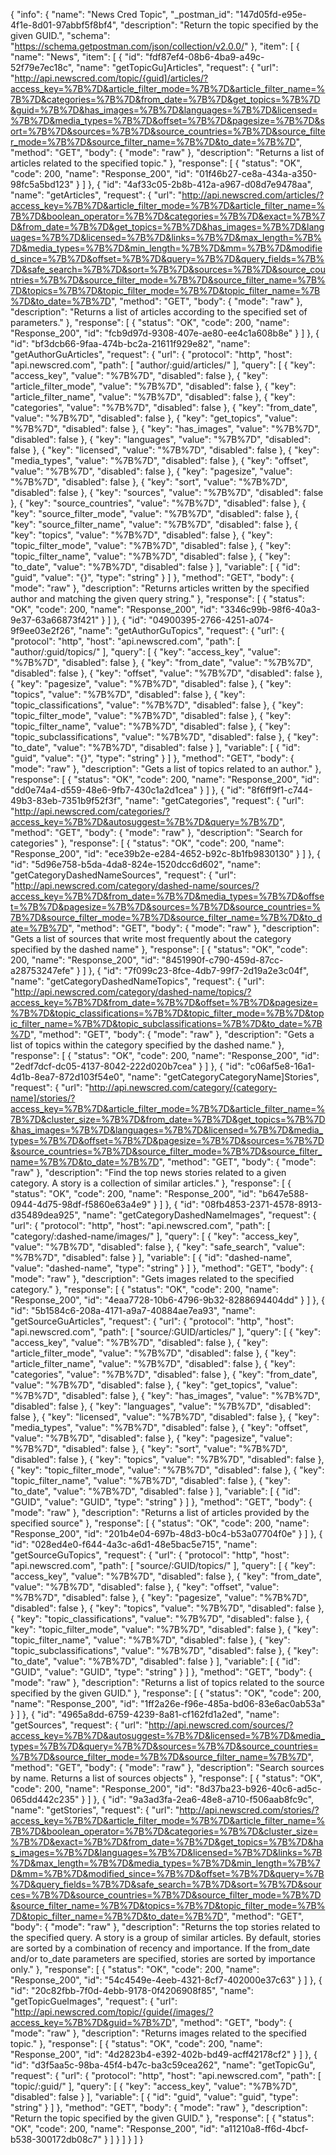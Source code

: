{
  "info": {
    "name": "News Cred Topic",
    "_postman_id": "147d05fd-e95e-4f1e-8d01-97abbf5f8bf4",
    "description": "Return the topic specified by the given GUID.",
    "schema": "https://schema.getpostman.com/json/collection/v2.0.0/"
  },
  "item": [
    {
      "name": "News",
      "item": [
        {
          "id": "fdf87ef4-08b6-4ba9-a49c-52f79e7ec18c",
          "name": "getTopicGu]Articles",
          "request": {
            "url": "http://api.newscred.com/topic/{guid]/articles/?access_key=%7B%7D&article_filter_mode=%7B%7D&article_filter_name=%7B%7D&categories=%7B%7D&from_date=%7B%7D&get_topics=%7B%7D&guid=%7B%7D&has_images=%7B%7D&languages=%7B%7D&licensed=%7B%7D&media_types=%7B%7D&offset=%7B%7D&pagesize=%7B%7D&sort=%7B%7D&sources=%7B%7D&source_countries=%7B%7D&source_filter_mode=%7B%7D&source_filter_name=%7B%7D&to_date=%7B%7D",
            "method": "GET",
            "body": {
              "mode": "raw"
            },
            "description": "Returns a list of articles related to the specified topic."
          },
          "response": [
            {
              "status": "OK",
              "code": 200,
              "name": "Response_200",
              "id": "01f46b27-ce8a-434a-a350-98fc5a5bd123"
            }
          ]
        },
        {
          "id": "4af33c05-2b8b-412a-a967-d08d7e9478aa",
          "name": "getArticles",
          "request": {
            "url": "http://api.newscred.com/articles/?access_key=%7B%7D&article_filter_mode=%7B%7D&article_filter_name=%7B%7D&boolean_operator=%7B%7D&categories=%7B%7D&exact=%7B%7D&from_date=%7B%7D&get_topics=%7B%7D&has_images=%7B%7D&languages=%7B%7D&licensed=%7B%7D&links=%7B%7D&max_length=%7B%7D&media_types=%7B%7D&min_length=%7B%7D&mm=%7B%7D&modified_since=%7B%7D&offset=%7B%7D&query=%7B%7D&query_fields=%7B%7D&safe_search=%7B%7D&sort=%7B%7D&sources=%7B%7D&source_countries=%7B%7D&source_filter_mode=%7B%7D&source_filter_name=%7B%7D&topics=%7B%7D&topic_filter_mode=%7B%7D&topic_filter_name=%7B%7D&to_date=%7B%7D",
            "method": "GET",
            "body": {
              "mode": "raw"
            },
            "description": "Returns a list of articles according to the specified set of parameters."
          },
          "response": [
            {
              "status": "OK",
              "code": 200,
              "name": "Response_200",
              "id": "fcb9d97d-9308-407e-ae80-ee4c1a608b8e"
            }
          ]
        },
        {
          "id": "bf3dcb66-9faa-474b-bc2a-21611f929e82",
          "name": "getAuthorGuArticles",
          "request": {
            "url": {
              "protocol": "http",
              "host": "api.newscred.com",
              "path": [
                "author/:guid/articles/"
              ],
              "query": [
                {
                  "key": "access_key",
                  "value": "%7B%7D",
                  "disabled": false
                },
                {
                  "key": "article_filter_mode",
                  "value": "%7B%7D",
                  "disabled": false
                },
                {
                  "key": "article_filter_name",
                  "value": "%7B%7D",
                  "disabled": false
                },
                {
                  "key": "categories",
                  "value": "%7B%7D",
                  "disabled": false
                },
                {
                  "key": "from_date",
                  "value": "%7B%7D",
                  "disabled": false
                },
                {
                  "key": "get_topics",
                  "value": "%7B%7D",
                  "disabled": false
                },
                {
                  "key": "has_images",
                  "value": "%7B%7D",
                  "disabled": false
                },
                {
                  "key": "languages",
                  "value": "%7B%7D",
                  "disabled": false
                },
                {
                  "key": "licensed",
                  "value": "%7B%7D",
                  "disabled": false
                },
                {
                  "key": "media_types",
                  "value": "%7B%7D",
                  "disabled": false
                },
                {
                  "key": "offset",
                  "value": "%7B%7D",
                  "disabled": false
                },
                {
                  "key": "pagesize",
                  "value": "%7B%7D",
                  "disabled": false
                },
                {
                  "key": "sort",
                  "value": "%7B%7D",
                  "disabled": false
                },
                {
                  "key": "sources",
                  "value": "%7B%7D",
                  "disabled": false
                },
                {
                  "key": "source_countries",
                  "value": "%7B%7D",
                  "disabled": false
                },
                {
                  "key": "source_filter_mode",
                  "value": "%7B%7D",
                  "disabled": false
                },
                {
                  "key": "source_filter_name",
                  "value": "%7B%7D",
                  "disabled": false
                },
                {
                  "key": "topics",
                  "value": "%7B%7D",
                  "disabled": false
                },
                {
                  "key": "topic_filter_mode",
                  "value": "%7B%7D",
                  "disabled": false
                },
                {
                  "key": "topic_filter_name",
                  "value": "%7B%7D",
                  "disabled": false
                },
                {
                  "key": "to_date",
                  "value": "%7B%7D",
                  "disabled": false
                }
              ],
              "variable": [
                {
                  "id": "guid",
                  "value": "{}",
                  "type": "string"
                }
              ]
            },
            "method": "GET",
            "body": {
              "mode": "raw"
            },
            "description": "Returns articles written by the specified author and matching the given query string."
          },
          "response": [
            {
              "status": "OK",
              "code": 200,
              "name": "Response_200",
              "id": "3346c99b-98f6-40a3-9e37-63a66873f421"
            }
          ]
        },
        {
          "id": "04900395-2766-4251-a074-9f9ee03e2f26",
          "name": "getAuthorGuTopics",
          "request": {
            "url": {
              "protocol": "http",
              "host": "api.newscred.com",
              "path": [
                "author/:guid/topics/"
              ],
              "query": [
                {
                  "key": "access_key",
                  "value": "%7B%7D",
                  "disabled": false
                },
                {
                  "key": "from_date",
                  "value": "%7B%7D",
                  "disabled": false
                },
                {
                  "key": "offset",
                  "value": "%7B%7D",
                  "disabled": false
                },
                {
                  "key": "pagesize",
                  "value": "%7B%7D",
                  "disabled": false
                },
                {
                  "key": "topics",
                  "value": "%7B%7D",
                  "disabled": false
                },
                {
                  "key": "topic_classifications",
                  "value": "%7B%7D",
                  "disabled": false
                },
                {
                  "key": "topic_filter_mode",
                  "value": "%7B%7D",
                  "disabled": false
                },
                {
                  "key": "topic_filter_name",
                  "value": "%7B%7D",
                  "disabled": false
                },
                {
                  "key": "topic_subclassifications",
                  "value": "%7B%7D",
                  "disabled": false
                },
                {
                  "key": "to_date",
                  "value": "%7B%7D",
                  "disabled": false
                }
              ],
              "variable": [
                {
                  "id": "guid",
                  "value": "{}",
                  "type": "string"
                }
              ]
            },
            "method": "GET",
            "body": {
              "mode": "raw"
            },
            "description": "Gets a list of topics related to an author."
          },
          "response": [
            {
              "status": "OK",
              "code": 200,
              "name": "Response_200",
              "id": "dd0e74a4-d559-48e6-9fb7-430c1a2d1cea"
            }
          ]
        },
        {
          "id": "8f6ff9f1-c744-49b3-83eb-7351b9f52f3f",
          "name": "getCategories",
          "request": {
            "url": "http://api.newscred.com/categories/?access_key=%7B%7D&autosuggest=%7B%7D&query=%7B%7D",
            "method": "GET",
            "body": {
              "mode": "raw"
            },
            "description": "Search for categories"
          },
          "response": [
            {
              "status": "OK",
              "code": 200,
              "name": "Response_200",
              "id": "ece39b2e-e284-4652-b92c-8b1fb9830130"
            }
          ]
        },
        {
          "id": "5d96e758-b5da-4da8-824e-1520dcc6d602",
          "name": "getCategoryDashedNameSources",
          "request": {
            "url": "http://api.newscred.com/category/dashed-name/sources/?access_key=%7B%7D&from_date=%7B%7D&media_types=%7B%7D&offset=%7B%7D&pagesize=%7B%7D&sources=%7B%7D&source_countries=%7B%7D&source_filter_mode=%7B%7D&source_filter_name=%7B%7D&to_date=%7B%7D",
            "method": "GET",
            "body": {
              "mode": "raw"
            },
            "description": "Gets a list of sources that write most frequently about the category specified by the dashed name"
          },
          "response": [
            {
              "status": "OK",
              "code": 200,
              "name": "Response_200",
              "id": "8451990f-c790-459d-87cc-a28753247efe"
            }
          ]
        },
        {
          "id": "7f099c23-8fce-4db7-99f7-2d19a2e3c04f",
          "name": "getCategoryDashedNameTopics",
          "request": {
            "url": "http://api.newscred.com/category/dashed-name/topics/?access_key=%7B%7D&from_date=%7B%7D&offset=%7B%7D&pagesize=%7B%7D&topic_classifications=%7B%7D&topic_filter_mode=%7B%7D&topic_filter_name=%7B%7D&topic_subclassifications=%7B%7D&to_date=%7B%7D",
            "method": "GET",
            "body": {
              "mode": "raw"
            },
            "description": "Gets a list of topics within the category specified by the dashed name."
          },
          "response": [
            {
              "status": "OK",
              "code": 200,
              "name": "Response_200",
              "id": "2edf7dcf-dc05-4137-8042-222d020b7cea"
            }
          ]
        },
        {
          "id": "c06af5e8-16a1-4d1b-8ea7-872d103f54e0",
          "name": "getCategoryCategoryName]Stories",
          "request": {
            "url": "http://api.newscred.com/category/{category-name]/stories/?access_key=%7B%7D&article_filter_mode=%7B%7D&article_filter_name=%7B%7D&cluster_size=%7B%7D&from_date=%7B%7D&get_topics=%7B%7D&has_images=%7B%7D&languages=%7B%7D&licensed=%7B%7D&media_types=%7B%7D&offset=%7B%7D&pagesize=%7B%7D&sources=%7B%7D&source_countries=%7B%7D&source_filter_mode=%7B%7D&source_filter_name=%7B%7D&to_date=%7B%7D",
            "method": "GET",
            "body": {
              "mode": "raw"
            },
            "description": "Find the top news stories related to a given category. A story is a collection of similar articles."
          },
          "response": [
            {
              "status": "OK",
              "code": 200,
              "name": "Response_200",
              "id": "b647e588-0944-4d75-98df-f5860e63a4e9"
            }
          ]
        },
        {
          "id": "08fb4853-2371-4578-8913-d35489dea925",
          "name": "getCategoryDashedNameImages",
          "request": {
            "url": {
              "protocol": "http",
              "host": "api.newscred.com",
              "path": [
                "category/:dashed-name/images/"
              ],
              "query": [
                {
                  "key": "access_key",
                  "value": "%7B%7D",
                  "disabled": false
                },
                {
                  "key": "safe_search",
                  "value": "%7B%7D",
                  "disabled": false
                }
              ],
              "variable": [
                {
                  "id": "dashed-name",
                  "value": "dashed-name",
                  "type": "string"
                }
              ]
            },
            "method": "GET",
            "body": {
              "mode": "raw"
            },
            "description": "Gets images related to the specified category."
          },
          "response": [
            {
              "status": "OK",
              "code": 200,
              "name": "Response_200",
              "id": "4eaa7728-10b6-4796-9b32-8288694404dd"
            }
          ]
        },
        {
          "id": "5b1584c6-208a-4171-a9a7-40884ae7ea93",
          "name": "getSourceGuArticles",
          "request": {
            "url": {
              "protocol": "http",
              "host": "api.newscred.com",
              "path": [
                "source/:GUID/articles/"
              ],
              "query": [
                {
                  "key": "access_key",
                  "value": "%7B%7D",
                  "disabled": false
                },
                {
                  "key": "article_filter_mode",
                  "value": "%7B%7D",
                  "disabled": false
                },
                {
                  "key": "article_filter_name",
                  "value": "%7B%7D",
                  "disabled": false
                },
                {
                  "key": "categories",
                  "value": "%7B%7D",
                  "disabled": false
                },
                {
                  "key": "from_date",
                  "value": "%7B%7D",
                  "disabled": false
                },
                {
                  "key": "get_topics",
                  "value": "%7B%7D",
                  "disabled": false
                },
                {
                  "key": "has_images",
                  "value": "%7B%7D",
                  "disabled": false
                },
                {
                  "key": "languages",
                  "value": "%7B%7D",
                  "disabled": false
                },
                {
                  "key": "licensed",
                  "value": "%7B%7D",
                  "disabled": false
                },
                {
                  "key": "media_types",
                  "value": "%7B%7D",
                  "disabled": false
                },
                {
                  "key": "offset",
                  "value": "%7B%7D",
                  "disabled": false
                },
                {
                  "key": "pagesize",
                  "value": "%7B%7D",
                  "disabled": false
                },
                {
                  "key": "sort",
                  "value": "%7B%7D",
                  "disabled": false
                },
                {
                  "key": "topics",
                  "value": "%7B%7D",
                  "disabled": false
                },
                {
                  "key": "topic_filter_mode",
                  "value": "%7B%7D",
                  "disabled": false
                },
                {
                  "key": "topic_filter_name",
                  "value": "%7B%7D",
                  "disabled": false
                },
                {
                  "key": "to_date",
                  "value": "%7B%7D",
                  "disabled": false
                }
              ],
              "variable": [
                {
                  "id": "GUID",
                  "value": "GUID",
                  "type": "string"
                }
              ]
            },
            "method": "GET",
            "body": {
              "mode": "raw"
            },
            "description": "Returns a list of articles provided by the specified source"
          },
          "response": [
            {
              "status": "OK",
              "code": 200,
              "name": "Response_200",
              "id": "201b4e04-697b-48d3-b0c4-b53a07704f0e"
            }
          ]
        },
        {
          "id": "028ed4e0-f644-4a3c-a6d1-48e5bac5e715",
          "name": "getSourceGuTopics",
          "request": {
            "url": {
              "protocol": "http",
              "host": "api.newscred.com",
              "path": [
                "source/:GUID/topics/"
              ],
              "query": [
                {
                  "key": "access_key",
                  "value": "%7B%7D",
                  "disabled": false
                },
                {
                  "key": "from_date",
                  "value": "%7B%7D",
                  "disabled": false
                },
                {
                  "key": "offset",
                  "value": "%7B%7D",
                  "disabled": false
                },
                {
                  "key": "pagesize",
                  "value": "%7B%7D",
                  "disabled": false
                },
                {
                  "key": "topics",
                  "value": "%7B%7D",
                  "disabled": false
                },
                {
                  "key": "topic_classifications",
                  "value": "%7B%7D",
                  "disabled": false
                },
                {
                  "key": "topic_filter_mode",
                  "value": "%7B%7D",
                  "disabled": false
                },
                {
                  "key": "topic_filter_name",
                  "value": "%7B%7D",
                  "disabled": false
                },
                {
                  "key": "topic_subclassifications",
                  "value": "%7B%7D",
                  "disabled": false
                },
                {
                  "key": "to_date",
                  "value": "%7B%7D",
                  "disabled": false
                }
              ],
              "variable": [
                {
                  "id": "GUID",
                  "value": "GUID",
                  "type": "string"
                }
              ]
            },
            "method": "GET",
            "body": {
              "mode": "raw"
            },
            "description": "Returns a list of topics related to the source specified by the given GUID."
          },
          "response": [
            {
              "status": "OK",
              "code": 200,
              "name": "Response_200",
              "id": "1ff2a26e-f96e-485a-bd06-83e6ac0ab53a"
            }
          ]
        },
        {
          "id": "4965a8dd-6759-4239-8a81-cf162fd1a2ed",
          "name": "getSources",
          "request": {
            "url": "http://api.newscred.com/sources/?access_key=%7B%7D&autosuggest=%7B%7D&licensed=%7B%7D&media_types=%7B%7D&query=%7B%7D&sources=%7B%7D&source_countries=%7B%7D&source_filter_mode=%7B%7D&source_filter_name=%7B%7D",
            "method": "GET",
            "body": {
              "mode": "raw"
            },
            "description": "Search sources by name. Returns a list of sources objects"
          },
          "response": [
            {
              "status": "OK",
              "code": 200,
              "name": "Response_200",
              "id": "8d37ba23-b926-40c6-ad5c-065dd442c235"
            }
          ]
        },
        {
          "id": "9a3ad3fa-2ea6-48e8-a710-f506aab8fc9c",
          "name": "getStories",
          "request": {
            "url": "http://api.newscred.com/stories/?access_key=%7B%7D&article_filter_mode=%7B%7D&article_filter_name=%7B%7D&boolean_operator=%7B%7D&categories=%7B%7D&cluster_size=%7B%7D&exact=%7B%7D&from_date=%7B%7D&get_topics=%7B%7D&has_images=%7B%7D&languages=%7B%7D&licensed=%7B%7D&links=%7B%7D&max_length=%7B%7D&media_types=%7B%7D&min_length=%7B%7D&mm=%7B%7D&modified_since=%7B%7D&offset=%7B%7D&query=%7B%7D&query_fields=%7B%7D&safe_search=%7B%7D&sort=%7B%7D&sources=%7B%7D&source_countries=%7B%7D&source_filter_mode=%7B%7D&source_filter_name=%7B%7D&topics=%7B%7D&topic_filter_mode=%7B%7D&topic_filter_name=%7B%7D&to_date=%7B%7D",
            "method": "GET",
            "body": {
              "mode": "raw"
            },
            "description": "Returns the top stories related to the specified query. A story is a group of similar articles. By default, stories are sorted by a combination of recency and importance. If the from_date and/or to_date parameters are specified, stories are sorted by importance only."
          },
          "response": [
            {
              "status": "OK",
              "code": 200,
              "name": "Response_200",
              "id": "54c4549e-4eeb-4321-8cf7-402000e37c63"
            }
          ]
        },
        {
          "id": "20c82fbb-7f0d-4ebb-9178-0f4206908f85",
          "name": "getTopicGueImages",
          "request": {
            "url": "http://api.newscred.com/topic/{guide{/images/?access_key=%7B%7D&guid=%7B%7D",
            "method": "GET",
            "body": {
              "mode": "raw"
            },
            "description": "Returns images related to the specified topic."
          },
          "response": [
            {
              "status": "OK",
              "code": 200,
              "name": "Response_200",
              "id": "4d2823b4-e392-402b-bd49-acff42178cf2"
            }
          ]
        },
        {
          "id": "d3f5aa5c-98ba-45f4-b47c-ba3c59cea262",
          "name": "getTopicGu",
          "request": {
            "url": {
              "protocol": "http",
              "host": "api.newscred.com",
              "path": [
                "topic/:guid/"
              ],
              "query": [
                {
                  "key": "access_key",
                  "value": "%7B%7D",
                  "disabled": false
                }
              ],
              "variable": [
                {
                  "id": "guid",
                  "value": "guid",
                  "type": "string"
                }
              ]
            },
            "method": "GET",
            "body": {
              "mode": "raw"
            },
            "description": "Return the topic specified by the given GUID."
          },
          "response": [
            {
              "status": "OK",
              "code": 200,
              "name": "Response_200",
              "id": "a11210a8-ff6d-4bcf-b538-300172db08c7"
            }
          ]
        }
      ]
    }
  ]
}